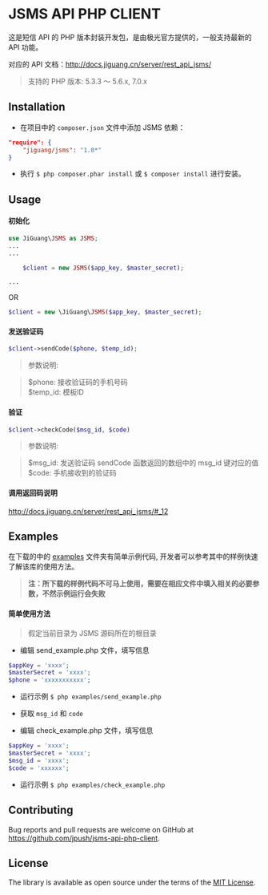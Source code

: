 # JSMS API PHP CLIENT

这是短信 API 的 PHP 版本封装开发包，是由极光官方提供的，一般支持最新的 API 功能。

对应的 API 文档：http://docs.jiguang.cn/server/rest_api_jsms/

> 支持的 PHP 版本: 5.3.3 ～ 5.6.x, 7.0.x

## Installation

- 在项目中的 `composer.json` 文件中添加 JSMS 依赖：

```json
"require": {
    "jiguang/jsms": "1.0*"
}
```

- 执行 `$ php composer.phar install` 或 `$ composer install` 进行安装。

## Usage

#### 初始化

```php
use JiGuang\JSMS as JSMS;
...
...

    $client = new JSMS($app_key, $master_secret);

...
```

OR

```php
$client = new \JiGuang\JSMS($app_key, $master_secret);
```

#### 发送验证码

```php
$client->sendCode($phone, $temp_id);
```

> 参数说明:

> $phone: 接收验证码的手机号码  
> $temp_id: 模板ID

#### 验证

```php
$client->checkCode($msg_id, $code)
```

> 参数说明:

> $msg_id: 发送验证码 sendCode 函数返回的数组中的 msg_id 键对应的值  
> $code: 手机接收到的验证码

#### 调用返回码说明

http://docs.jiguang.cn/server/rest_api_jsms/#_12

## Examples

在下载的中的 [examples](https://github.com/jpush/jsms-api-php-client/tree/master/examples) 文件夹有简单示例代码, 开发者可以参考其中的样例快速了解该库的使用方法。

> **注：所下载的样例代码不可马上使用，需要在相应文件中填入相关的必要参数，不然示例运行会失败**

#### 简单使用方法

> 假定当前目录为 JSMS 源码所在的根目录

- 编辑 send_example.php 文件，填写信息

```php
$appKey = 'xxxx';
$masterSecret = 'xxxx';
$phone = 'xxxxxxxxxxx';
```

- 运行示例 `$ php examples/send_example.php`

- 获取 `msg_id` 和 `code`

- 编辑 check_example.php 文件，填写信息

```php
$appKey = 'xxxx';
$masterSecret = 'xxxx';
$msg_id = 'xxxx';
$code = 'xxxxxx';
```
- 运行示例 `$ php examples/check_example.php`

## Contributing

Bug reports and pull requests are welcome on GitHub at https://github.com/jpush/jsms-api-php-client.

## License

The library is available as open source under the terms of the [MIT License](http://opensource.org/licenses/MIT).
